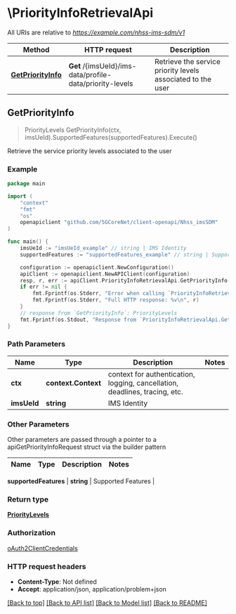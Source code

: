 # \PriorityInfoRetrievalApi

All URIs are relative to *https://example.com/nhss-ims-sdm/v1*

Method | HTTP request | Description
------------- | ------------- | -------------
[**GetPriorityInfo**](PriorityInfoRetrievalApi.md#GetPriorityInfo) | **Get** /{imsUeId}/ims-data/profile-data/priority-levels | Retrieve the service priority levels associated to the user



## GetPriorityInfo

> PriorityLevels GetPriorityInfo(ctx, imsUeId).SupportedFeatures(supportedFeatures).Execute()

Retrieve the service priority levels associated to the user

### Example

```go
package main

import (
    "context"
    "fmt"
    "os"
    openapiclient "github.com/5GCoreNet/client-openapi/Nhss_imsSDM"
)

func main() {
    imsUeId := "imsUeId_example" // string | IMS Identity
    supportedFeatures := "supportedFeatures_example" // string | Supported Features (optional)

    configuration := openapiclient.NewConfiguration()
    apiClient := openapiclient.NewAPIClient(configuration)
    resp, r, err := apiClient.PriorityInfoRetrievalApi.GetPriorityInfo(context.Background(), imsUeId).SupportedFeatures(supportedFeatures).Execute()
    if err != nil {
        fmt.Fprintf(os.Stderr, "Error when calling `PriorityInfoRetrievalApi.GetPriorityInfo``: %v\n", err)
        fmt.Fprintf(os.Stderr, "Full HTTP response: %v\n", r)
    }
    // response from `GetPriorityInfo`: PriorityLevels
    fmt.Fprintf(os.Stdout, "Response from `PriorityInfoRetrievalApi.GetPriorityInfo`: %v\n", resp)
}
```

### Path Parameters


Name | Type | Description  | Notes
------------- | ------------- | ------------- | -------------
**ctx** | **context.Context** | context for authentication, logging, cancellation, deadlines, tracing, etc.
**imsUeId** | **string** | IMS Identity | 

### Other Parameters

Other parameters are passed through a pointer to a apiGetPriorityInfoRequest struct via the builder pattern


Name | Type | Description  | Notes
------------- | ------------- | ------------- | -------------

 **supportedFeatures** | **string** | Supported Features | 

### Return type

[**PriorityLevels**](PriorityLevels.md)

### Authorization

[oAuth2ClientCredentials](../README.md#oAuth2ClientCredentials)

### HTTP request headers

- **Content-Type**: Not defined
- **Accept**: application/json, application/problem+json

[[Back to top]](#) [[Back to API list]](../README.md#documentation-for-api-endpoints)
[[Back to Model list]](../README.md#documentation-for-models)
[[Back to README]](../README.md)

